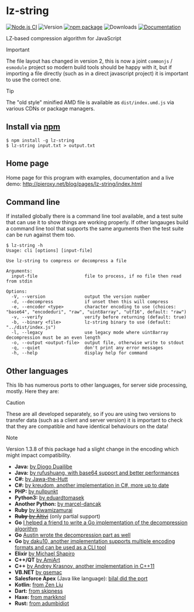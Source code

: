 # lz-string

[![Node.js CI](https://github.com/pieroxy/lz-string/actions/workflows/ci.yml/badge.svg)](https://github.com/pieroxy/lz-string/actions/workflows/ci.yml) ![Version](https://img.shields.io/github/package-json/v/pieroxy/lz-string/master.svg?logo=github) [![npm package](https://img.shields.io/npm/v/lz-string.svg?logo=npm)](https://www.npmjs.com/package/lz-string?logo=npm) ![Downloads](https://img.shields.io/npm/dw/lz-string.svg?logo=npm) [![Documentation](https://img.shields.io/badge/Documentation-blue?logo=readthedocs&logoColor=midnightblue)](http://pieroxy.net/blog/pages/lz-string/index.html)

LZ-based compression algorithm for JavaScript

> [!IMPORTANT]
> The file layout has changed in version 2, this is now a joint `commonjs` / `esmodule` project so modern build tools should be happy with it, but if importing a file directly (such as in a direct javascript project) it is important to use the correct one.

> [!TIP]
> The "old style" minified AMD file is available as `dist/index.umd.js` via various CDNs or package managers.

## Install via [npm](https://www.npmjs.com/package/lz-string)

```shell
$ npm install -g lz-string
$ lz-string input.txt > output.txt
```

## Home page

Home page for this program with examples, documentation and a live demo: http://pieroxy.net/blog/pages/lz-string/index.html

## Command line

If installed globally there is a command line tool available, and a test suite that can use it to show things are working properly. If other langauges build a command line tool that supports the same arguments then the test suite can be run against them too.

```console
$ lz-string -h
Usage: cli [options] [input-file]

Use lz-string to compress or decompress a file

Arguments:
  input-file                  file to process, if no file then read from stdin

Options:
  -V, --version               output the version number
  -d, --decompress            if unset then this will compress
  -e, --encoder <type>        character encoding to use (choices: "base64", "encodeduri", "raw", "uint8array", "utf16", default: "raw")
  -v, --verify                verify before returning (default: true)
  -b, --binary <file>         lz-string binary to use (default: "../dist/index.js")
  -l, --legacy                use legacy mode where uint8array decompression must be an even length
  -o, --output <output-file>  output file, otherwise write to stdout
  -q, --quiet                 don't print any error messages
  -h, --help                  display help for command
```

## Other languages

This lib has numerous ports to other languages, for server side processing, mostly. Here they are:

> [!CAUTION]
> These are all developed separately, so if you are using two versions to transfer data (such as a client and server version) it is important to check that they are compatible and have identical behaviours on the data!

> [!NOTE]
> Version 1.3.8 of this package had a slight change in the encoding which might impact compatibility.

- **Java:** [by Diogo Duailibe](https://github.com/diogoduailibe/lzstring4j)
- **Java:** [by rufushuang, with base64 support and better performances](https://github.com/rufushuang/lz-string4java)
- **C#:** [by Jawa-the-Hutt](https://github.com/jawa-the-hutt/lz-string-csharp)
- **C#:** [by kreudom, another implementation in C#, more up to date](https://github.com/kreudom/lz-string-csharp)
- **PHP:** [by nullpunkt](https://github.com/nullpunkt/lz-string-php)
- **Python3:** [by eduardtomasek](https://github.com/eduardtomasek/lz-string-python)
- **Another Python:** [by marcel-dancak](https://github.com/marcel-dancak/lz-string-python)
- **Ruby** [by kiwamizamurai](https://github.com/kiwamizamurai/lzstring_ruby)
- ~~**Ruby** [by Altivi](https://github.com/Altivi/lz_string)~~ (only partial support)
- **Go** [I helped a friend to write a Go implementation of the decompression algorithm](https://github.com/pieroxy/lz-string-go)
- **Go** [Austin wrote the decompression part as well](https://github.com/Lazarus/lz-string-go)
- **Go** [by daku10, another implementation supports multiple encoding formats and can be used as a CLI tool](https://github.com/daku10/go-lz-string)
- **Elixir** [by Michael Shapiro](https://github.com/koudelka/elixir-lz-string)
- **C++/QT** [by AmiArt](https://github.com/AmiArt/qt-lzstring)
- **C++** [by Andrey Krasnov, another implementation in C++11](https://github.com/andykras/lz-string-cpp)
- **VB.NET** [by gsemac](https://github.com/gsemac/lz-string-vb)
- **Salesforce Apex** (Java like language): [bilal did the port](https://github.com/bilalfastian/LZ4String)
- **Kotlin:** [from Zen Liu](https://github.com/ZenLiuCN/lz-string4k)
- **Dart:** [from skipness](https://github.com/skipness/lzstring-dart)
- **Haxe:** [from markknol](https://github.com/markknol/hx-lzstring)
- **Rust:** [from adumbidiot](https://github.com/adumbidiot/lz-str-rs)
